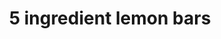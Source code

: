 ---
id: 5d432b08a7c9440014f6ffa7
servings:
notes: very tart!
directions: 'preheat oven to 350°f.  line an 8 x 8-inch baking pan with parchment paper; set aside.
combine all of the crust ingredients in a food processor.  pulse until the mixture reaches a fine crumble consistency.  you want the butter to be well combined but to stop before the mixture turns into a ball.  (alternately you can combine the crust ingredients together in a mixing bowl with a pastry cutter or a fork.)
sprinkle the crust mixture evenly into the prepared pan.  then press the mixture down firmly to form an even layer.
bake the crust for 20 minutes or until it is lightly golden on top.
meanwhile whisk the lemon filling ingredients together in a medium mixing bowl until combined.  if your powdered sugar or flour are too chunky or there are lots of bubbles whisked into the filling feel free to just pour the filling through a fine-mesh strainer to get it nice and smooth before adding it to the crust.  (but if there are a few little clumps that’s ok too!)
once the crust is done baking remove the pan from the oven and immediately pour the lemon filling on top of the hot crust.  return the pan to the oven and bake for 18-20 more minutes* or until the lemon filling has set.
remove the pan from the oven and transfer to a wire baking rack to cool until the bars reach room temperature.  then transfer to the refrigerator and let the bars chill for at least 2 hours.
sprinkle the tops of the bars with extra powdered sugar* if you would like then slice and serve!'
ingredients: 'shortbread crust ingredients:
1 1/2 cups all-purpose flour
3/4 cup cold butter diced
1/4 cup powdered sugar
zest of 1 lemon
lemon filling ingredients:
4 large eggs
1 cup powdered sugar
1/2 cup freshly-squeezed lemon juice
2 tablespoons all-purpose flour'
rating: 4
ease: easy
category: dessert
href: 'https: //www.gimmesomeoven.com/lemon-bars/'
totalTime: 55 minutes
cookTime: 40 minutes
prepTime: 15 minute
title: 5 ingredient lemon bars
slug: 5-ingredient-lemon-bars
---